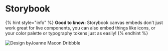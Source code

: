 # Storybook

{% hint style="info" %}
**Good to know:** Storybook canvas embeds don't just work great for live components, you can also embed things like icons, or your color palette or typography tokens just as easily!
{% endhint %}

![Design byJoanne Macon Dribbble](https://dribbble.com/shots/9515799-Personal-Brand-Logo?utm_source=Clipboard_Shot&utm_campaign=jmvc&utm_content=Personal%20Brand%20Logo&utm_medium=Social_Share&utm_source=Clipboard_Shot&utm_campaign=jmvc&utm_content=Personal%20Brand%20Logo&utm_medium=Social_Share)
